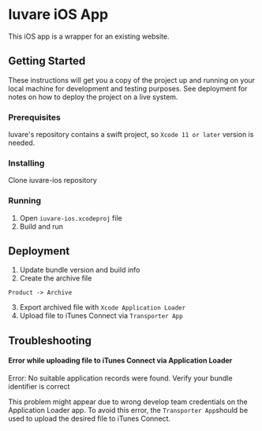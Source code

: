 # Iuvare iOS App

This iOS app is a wrapper for an existing website.

## Getting Started

These instructions will get you a copy of the project up and running on your local machine for development and testing purposes. See deployment for notes on how to deploy the project on a live system.

### Prerequisites

Iuvare's repository contains a swift project, so `Xcode 11 or later` version is needed.

### Installing

Clone iuvare-ios repository

### Running

1. Open `iuvare-ios.xcodeproj` file
2. Build and run

## Deployment

1. Update bundle version and build info
2. Create the archive file
```
Product -> Archive
```
3. Export archived file with `Xcode Application Loader`
4. Upload file to iTunes Connect via `Transporter App`

## Troubleshooting

#### Error while uploading file to iTunes Connect via Application Loader

Error: No suitable application records were found. Verify your bundle identifier is correct

This problem might appear due to wrong develop team credentials on the Application Loader app. To avoid this error, the `Transporter App`should be used to upload the desired file to iTunes Connect.
